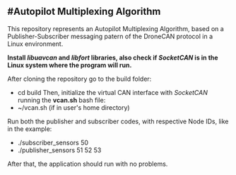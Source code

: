 #Autopilot Multiplexing Algorithm
---------------------------------
This repository represents an Autopilot Multiplexing Algorithm, based on a Publisher-Subscriber messaging patern of the DroneCAN protocol in a Linux environment.

**Install _libuavcan_ and _libfort_ libraries, also check if _SocketCAN_ is in the Linux system where the program will run.**

After cloning the repository go to the build folder:
-	cd build
Then, initialize the virtual CAN interface with _SocketCAN_ running the **vcan.sh** bash file:
-	~/vcan.sh     (if in user's home directory)
	
Run both the publisher and subscriber codes, with respective Node IDs, like in the example:
-	./subscriber_sensors 50
-	./publisher_sensors 51 52 53

After that, the application should run with no problems.
